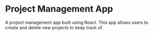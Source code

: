 # Project Management App
A project management app built using React. This app allows users to create and delete new projects to keep track of.
